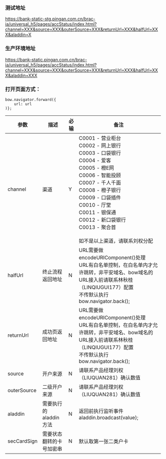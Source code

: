### 测试地址
https://bank-static-stg.pingan.com.cn/brac-ia/universal_h5/pages/accStatus/index.html?channel=XXX&source=XXX&outerSource=XXX&returnUrl=XXX&halfUrl=XXX&aladdin=X

### 生产环境地址
https://bank-static.pingan.com.cn/brac-ia/universal_h5/pages/accStatus/index.html?channel=XXX&source=XXX&outerSource=XXX&returnUrl=XXX&halfUrl=XXX&aladdin=XXX

### 打开页面方式：
	bow.navigator.forward({
		url: url
	)};

|参数   |描述   |必输   |备注   |
|-------|-------|-------|-------|
|channel   |渠道   |Y   |C0001 - 营业柜台   <br>C0002 - 网上银行   <br>C0003 - 口袋银行   <br>C0004 - 爱客   <br>C0005 - 橙E网   <br>C0006 - 智能投顾   <br>C0007 - 千人千面   <br>C0008 - 橙子银行   <br>C0009 - 口袋插件   <br>C0010 - 厅堂   <br>C0011 - 银保通   <br>C0012 - 新口袋银行   <br>C0013 - 聚合首   <br><br>如不是以上渠道，请联系刘权分配   |
|halfUrl   |终止流程返回地址   |N   |URL需要做encodeURIComponent()处理   <br>URL有白名单控制，在白名单内才允许跳转，非平安域名、bow域名的URL接入前请联系林秋桂（LINQIUGUI177）配置   <br>不传默认执行bow.navigator.back();   |
|returnUrl   |成功页返回地址   |N   |URL需要做encodeURIComponent()处理   <br>URL有白名单控制，在白名单内才允许跳转，非平安域名、bow域名的URL接入前请联系林秋桂（LINQIUGUI177）配置   <br>不传默认执行bow.navigator.back();   |
|source   |开户来源   |N   |请联系产品经理刘权（LIUQUAN281）确认数值   |
|outerSource   |二级开户来源   |N   |请联系产品经理刘权（LIUQUAN281）确认数值   |
|aladdin   |需要执行的aladdin方法   |N   |返回前执行监听事件aladdin.broadcast(value);   |
|secCardSign   |需要状态翻转的卡号加密串   |N   |默认取第一张二类户卡
